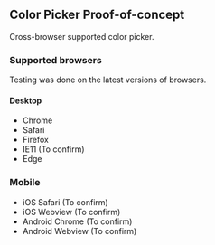 ## Color Picker Proof-of-concept

Cross-browser supported color picker.

### Supported browsers

Testing was done on the latest versions of browsers.

#### Desktop
* Chrome
* Safari
* Firefox
* IE11 (To confirm)
* Edge

### Mobile
* iOS Safari (To confirm)
* iOS Webview (To confirm)
* Android Chrome (To confirm)
* Android Webview (To confirm)
